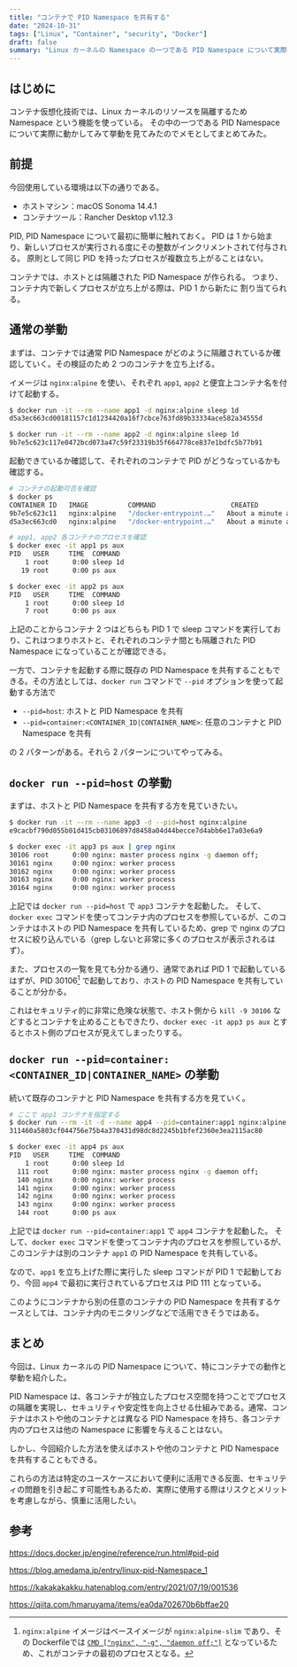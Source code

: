 ```yaml
---
title: "コンテナで PID Namespace を共有する"
date: "2024-10-31"
tags: ["Linux", "Container", "security", "Docker"]
draft: false
summary: "Linux カーネルの Namespace の一つである PID Namespace について実際にコンテナでどのように隔離・共有されるのか挙動を見てみた際のメモ"
---
```


## はじめに

コンテナ仮想化技術では、Linux カーネルのリソースを隔離するため Namespace という機能を使っている。
その中の一つである PID Namespace について実際に動かしてみて挙動を見てみたのでメモとしてまとめてみた。

## 前提

今回使用している環境は以下の通りである。

- ホストマシン：macOS Sonoma 14.4.1
- コンテナツール：Rancher Desktop v1.12.3

PID, PID Namespace について最初に簡単に触れておく。
PID は 1 から始まり、新しいプロセスが実行される度にその整数がインクリメントされて付与される。
原則として同じ PID を持ったプロセスが複数立ち上がることはない。

コンテナでは、ホストとは隔離された PID Namespace が作られる。
つまり、コンテナ内で新しくプロセスが立ち上がる際は、PID 1 から新たに 割り当てられる。

## 通常の挙動

まずは、コンテナでは通常 PID Namespace がどのように隔離されているか確認していく。その検証のため 2 つのコンテナを立ち上げる。

イメージは `nginx:alpine` を使い、それぞれ `app1`, `app2` と便宜上コンテナ名を付けて起動する。

```sh
$ docker run -it --rm --name app1 -d nginx:alpine sleep 1d
d5a3ec663cd00181157c1d1234420a16f7cbce763fd89b33334ace582a34555d

$ docker run -it --rm --name app2 -d nginx:alpine sleep 1d
9b7e5c623c117e0472bcd073a47c59f23319b35f664778ce837e1bdfc5b77b91
```

起動できているか確認して、それぞれのコンテナで PID がどうなっているかも確認する。

```sh
# コンテナの起動可否を確認
$ docker ps
CONTAINER ID   IMAGE          COMMAND                   CREATED              STATUS              PORTS     NAMES
9b7e5c623c11   nginx:alpine   "/docker-entrypoint.…"   About a minute ago   Up About a minute   80/tcp    app2
d5a3ec663cd0   nginx:alpine   "/docker-entrypoint.…"   About a minute ago   Up About a minute   80/tcp    app1

# app1, app2 各コンテナのプロセスを確認
$ docker exec -it app1 ps aux
PID   USER     TIME  COMMAND
    1 root      0:00 sleep 1d
   19 root      0:00 ps aux

$ docker exec -it app2 ps aux
PID   USER     TIME  COMMAND
    1 root      0:00 sleep 1d
    7 root      0:00 ps aux
```

上記のことからコンテナ 2 つはどちらも PID 1 で sleep コマンドを実行しており、これはつまりホストと、それぞれのコンテナ間とも隔離された PID Namespace になっていることが確認できる。

一方で、コンテナを起動する際に既存の PID Namespace を共有することもできる。その方法としては、`docker run` コマンドで `--pid` オプションを使って起動する方法で

- `--pid=host`: ホストと PID Namespace を共有
- `--pid=container:<CONTAINER_ID|CONTAINER_NAME>`: 任意のコンテナと PID Namespace を共有

の 2 パターンがある。それら 2 パターンについてやってみる。

## `docker run --pid=host` の挙動

まずは、ホストと PID Namespace を共有する方を見ていきたい。

```sh
$ docker run -it --rm --name app3 -d --pid=host nginx:alpine
e9cacbf790d055b01d415cb03106897d8458a04d44becce7d4abb6e17a03e6a9

$ docker exec -it app3 ps aux | grep nginx
30106 root      0:00 nginx: master process nginx -g daemon off;
30161 nginx     0:00 nginx: worker process
30162 nginx     0:00 nginx: worker process
30163 nginx     0:00 nginx: worker process
30164 nginx     0:00 nginx: worker process
```

上記では `docker run --pid=host` で `app3` コンテナを起動した。
そして、`docker exec` コマンドを使ってコンテナ内のプロセスを参照しているが、このコンテナはホストの PID Namespace を共有しているため、grep で nginx のプロセスに絞り込んでいる（grep しないと非常に多くのプロセスが表示されるはず）。

また、プロセスの一覧を見ても分かる通り、通常であれば PID 1 で起動しているはずが、PID 30106[^1] で起動しており、ホストの PID Namespace を共有していることが分かる。

これはセキュリティ的に非常に危険な状態で、ホスト側から `kill -9 30106` などするとコンテナを止めることもできたり、`docker exec -it app3 ps aux` とするとホスト側のプロセスが見えてしまったりする。

## `docker run --pid=container:<CONTAINER_ID|CONTAINER_NAME>` の挙動

続いて既存のコンテナと PID Namespace を共有する方を見ていく。

```sh
# ここで app1 コンテナを指定する
$ docker run --rm -it -d --name app4 --pid=container:app1 nginx:alpine
311460a5803cf044756e75b4a370431d98dc8d2245b1bfef2360e3ea2115ac80

$ docker exec -it app4 ps aux
PID   USER     TIME  COMMAND
    1 root      0:00 sleep 1d
  111 root      0:00 nginx: master process nginx -g daemon off;
  140 nginx     0:00 nginx: worker process
  141 nginx     0:00 nginx: worker process
  142 nginx     0:00 nginx: worker process
  143 nginx     0:00 nginx: worker process
  144 root      0:00 ps aux
```

上記では `docker run --pid=container:app1` で `app4` コンテナを起動した。
そして、`docker exec` コマンドを使ってコンテナ内のプロセスを参照しているが、このコンテナは別のコンテナ `app1` の PID Namespace を共有している。

なので、`app1` を立ち上げた際に実行した sleep コマンドが PID 1 で起動しており、今回 `app4` で最初に実行されているプロセスは PID 111 となっている。

このようにコンテナから別の任意のコンテナの PID Namespace を共有するケースとしては、コンテナ内のモニタリングなどで活用できそうではある。

## まとめ

今回は、Linux カーネルの PID Namespace について、特にコンテナでの動作と挙動を紹介した。

PID Namespace は、各コンテナが独立したプロセス空間を持つことでプロセスの隔離を実現し、セキュリティや安定性を向上させる仕組みである。通常、コンテナはホストや他のコンテナとは異なる PID Namespace を持ち、各コンテナ内のプロセスは他の Namespace に影響を与えることはない。

しかし、今回紹介した方法を使えばホストや他のコンテナと PID Namespace を共有することもできる。

これらの方法は特定のユースケースにおいて便利に活用できる反面、セキュリティの問題を引き起こす可能性もあるため、実際に使用する際はリスクとメリットを考慮しながら、慎重に活用したい。

## 参考

https://docs.docker.jp/engine/reference/run.html#pid-pid

https://blog.amedama.jp/entry/linux-pid-Namespace_1

https://kakakakakku.hatenablog.com/entry/2021/07/19/001536

https://qiita.com/hmaruyama/items/ea0da702670b6bffae20

[^1]: `nginx:alpine` イメージはベースイメージが `nginx:alpine-slim` であり、その Dockerfileでは [`CMD ["nginx", "-g", "daemon off;"]`](https://github.com/nginxinc/docker-nginx/blob/6a4c0cb4ac7e53bbbe473df71b61a5bf9f95252f/stable/alpine-slim/Dockerfile#L123) となっているため、これがコンテナの最初のプロセスとなる。
